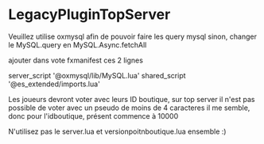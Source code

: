 # LegacyPluginTopServer

Veuillez utilise oxmysql afin de pouvoir faire les query mysql sinon, changer le MySQL.query en MySQL.Async.fetchAll

ajouter dans vote fxmanifest ces 2 lignes 

server_script '@oxmysql/lib/MySQL.lua'
shared_script '@es_extended/imports.lua'


Les joueurs devront voter avec leurs ID boutique, sur top server il n'est pas possible de voter avec un pseudo de moins de 4 caracteres il me semble, donc pour l'idboutique, présent commence à 10000


N'utilisez pas le server.lua et versionpoitnboutique.lua ensemble :) 



